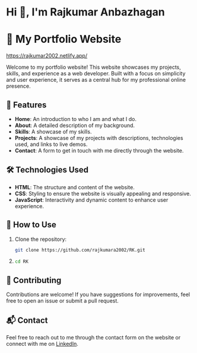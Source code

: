 # Hi 👋, I'm **Rajkumar Anbazhagan**

# 🌟 My Portfolio Website
https://rajkumar2002.netlify.app/

Welcome to my portfolio website! This website showcases my projects, skills, and experience as a web developer. Built with a focus on simplicity and user experience, it serves as a central hub for my professional online presence.

## 🔭 Features

- **Home**: An introduction to who I am and what I do.
- **About**: A detailed description of my background.
- **Skills**: A showcase of my skills.
- **Projects**: A showcase of my projects with descriptions, technologies used, and links to live demos.
- **Contact**: A form to get in touch with me directly through the website.

## 🛠️ Technologies Used

- **HTML**: The structure and content of the website.
- **CSS**: Styling to ensure the website is visually appealing and responsive.
- **JavaScript**: Interactivity and dynamic content to enhance user experience.

## 🚀 How to Use

1. Clone the repository:
   ```sh
   git clone https://github.com/rajkumara2002/RK.git
2. ```sh
   cd RK
   ```

## 🤝 Contributing
Contributions are welcome! If you have suggestions for improvements, feel free to open an issue or submit a pull request.

## 📬 Contact
Feel free to reach out to me through the contact form on the website or connect with me on [LinkedIn]("https://www.linkedin.com/in/rajkumar-anbazhagan-425519297").

